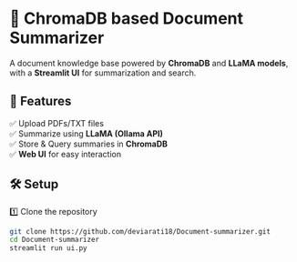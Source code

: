 # 🧠 ChromaDB based Document Summarizer
A document knowledge base powered by **ChromaDB** and **LLaMA models**, with a **Streamlit UI** for summarization and search.

## 🚀 Features
✅ Upload PDFs/TXT files  
✅ Summarize using **LLaMA (Ollama API)**  
✅ Store & Query summaries in **ChromaDB**  
✅ **Web UI** for easy interaction  

## 🛠 Setup
1️⃣ Clone the repository  
```sh
git clone https://github.com/deviarati18/Document-summarizer.git
cd Document-summarizer
streamlit run ui.py
